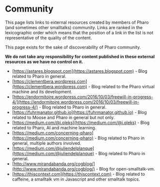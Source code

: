 # Community
This page lists links to external resources created by members of Pharo (and sometimes other smalltalks) community.
Links are ranked in the lexicographic order which means that the position of a link in the list is not representative of the quality of the content.

This page exists for the sake of discoverability of Pharo community.

**We do not take any responsibility for content published in these external resources as we have no control on it.**

- [https://astares.blogspot.com](https://astares.blogspot.com) - Blog related to Pharo in general.
- [https://clementbera.wordpress.com](https://clementbera.wordpress.com) - Blog related to the Pharo virtual machine and its development.
- [https://endormitoire.wordpress.com/2016/10/03/freewill-in-progress-4/](https://endormitoire.wordpress.com/2016/10/03/freewill-in-progress-4/) - Blog related to Pharo in general.
- [https://fuhrmanator.github.io](https://fuhrmanator.github.io) - Blog related to Moose and Pharo in general but not only.
- [https://medium.com/@i.oleks](https://medium.com/@i.oleks) - Blog related to Pharo, AI and machine learning.
- [https://medium.com/concerning-pharo](https://medium.com/concerning-pharo) - Blog related to Pharo in general, multiple authors involved.
- [https://medium.com/@juliendelplanque](https://medium.com/@juliendelplanque) - Blog related to Pharo in general.
- [http://www.mirandabanda.org/cogblog/](http://www.mirandabanda.org/cogblog/) - Blog for open-smalltalk-vm.
- [https://thiscontext.com](https://thiscontext.com) - Blog related to caffeine, a smalltalk vm in Javascript and other smalltalk topics.
